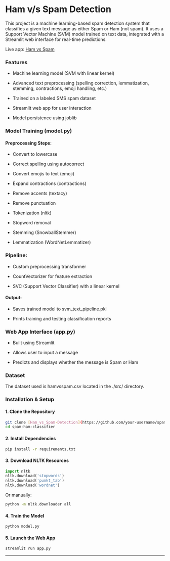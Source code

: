 # Ham v/s Spam Detection

This project is a machine learning-based spam detection system that classifies a given text message as either Spam or Ham (not spam). It uses a Support Vector Machine (SVM) model trained on text data, integrated with a Streamlit web interface for real-time predictions.


Live app: [Ham vs Spam](http://34.131.53.70:8502/)

### Features
- Machine learning model (SVM with linear kernel)

- Advanced text preprocessing (spelling correction, lemmatization, stemming, contractions, emoji handling, etc.)

- Trained on a labeled SMS spam dataset

- Streamlit web app for user interaction

- Model persistence using joblib

### Model Training (model.py)
#### Preprocessing Steps:

- Convert to lowercase

- Correct spelling using autocorrect

- Convert emojis to text (emoji)

- Expand contractions (contractions)

- Remove accents (textacy)

- Remove punctuation

- Tokenization (nltk)

- Stopword removal

- Stemming (SnowballStemmer)

- Lemmatization (WordNetLemmatizer)

### Pipeline:
- Custom preprocessing transformer

- CountVectorizer for feature extraction

- SVC (Support Vector Classifier) with a linear kernel

#### Output:

- Saves trained model to svm_text_pipeline.pkl

- Prints training and testing classification reports

### Web App Interface (app.py)

- Built using Streamlit

- Allows user to input a message

- Predicts and displays whether the message is Spam or Ham


### Dataset
The dataset used is hamvsspam.csv located in the ./src/ directory.

### Installation & Setup

#### 1. Clone the Repository
```bash
git clone [Ham_vs_Spam-Detection](https://github.com/your-username/spam-ham-classifier.git)
cd spam-ham-classifier
```

#### 2. Install Dependencies
```bash
pip install -r requirements.txt
```

#### 3. Download NLTK Resources
```python
import nltk
nltk.download('stopwords')
nltk.download('punkt_tab')
nltk.download('wordnet')
```

Or manually:
```bash
python -m nltk.downloader all
```

#### 4. Train the Model
```bash
python model.py
```

#### 5. Launch the Web App
```bash
streamlit run app.py
```

---
